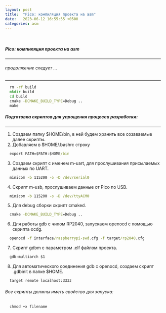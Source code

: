 ```yaml
---
layout: post
title:  "Pico: компиляция проекта на asm"
date:   2023-06-12 16:55:55 +0500
categories: asm
---
```

<BR>

##### Pico: компиляция проекта на asm
---
###### продолжение следует ...
---
  ```cmd
    rm -rf build
    mkdir build
    cd build
    cmake -DCMAKE_BUILD_TYPE=Debug ..
    make
  ```
##### Подготовка скриптов для упрощения процесса разработки:
---
1) Создаем папку $HOME/bin, в ней будем хранить все созаваемые далее скрипты.
2) Добавляем в $HOME/.bashrc строку 
  ```cmd
    export PATH=$PATH:$HOME/bin
  ```
3) Создаем скрипт с именем m-uart, для прослушивания присылаемых данных по UART.
  ```cmd
    minicom -b 115200 -o -D /dev/serial0
  ```
4) Скрипт m-usb, прослушиваем данные от Pico по USB.
  ```cmd
    minicom -b 115200 -o -D /dev/ttyACM0
  ```
5) Для debug сборки скрипт  cmaked.
  ```cmd
    cmake -DCMAKE_BUILD_TYPE=Debug ..
  ```
6) Для работы gdb с чипом RP2040, запускаем openocd с помощью скрипта ocdg.
  ```cmd
    openocd -f interface/raspberrypi-swd.cfg -f target/rp2040.cfg
  ```
7) Скрипт gdbm с параметром .elf файлом проекта.
  ```cmd
    gdb-multiarch $1
  ```
8) Для автоматического соединения gdb с openocd, создаем скрипт .gdbinit в папке $HOME.
  ```cmd
    target remote localhost:3333
  ```
###### Все скрипты должны иметь свойство для запуска:
  ```cmd
    chmod +x filename
  ```